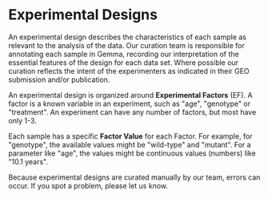 # Experimental Designs

An experimental design describes the characteristics of each sample as relevant to the analysis of the data. Our curation team is responsible for annotating each sample in Gemma, recording our interpretation of the essential features of the design for each data set. Where possible our curation reflects the intent of the experimenters as indicated in their GEO submission and/or publication.

An experimental design is organized around **Experimental Factors** (EF). A factor is a known variable in an experiment, such as "age", "genotype" or "treatment". An experiment can have any number of factors, but most have only 1-3.

Each sample has a specific **Factor Value** for each Factor. For example, for "genotype", the available values might be "wild-type" and "mutant". For a parameter like "age", the values might be continuous values (numbers) like "10.1 years".

Because experimental designs are curated manually by our team, errors can occur. If you spot a problem, please let us know.
